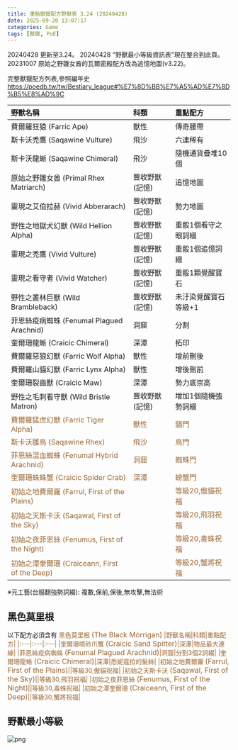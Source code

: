 ```yaml
---
title: 重點獸獵配方野獸表 3.24 (20240428)
date: 2025-09-20 13:07:17
categories: Game
tags: [獸獵, PoE]
---
```

20240428 更新至3.24。
20240428 "野獸最小等級資訊表"現在整合到此頁。
20231007 原始之野雛女酋的瓦爾密殿配方改為追憶地圖(v3.22)。

完整獸獵配方列表,參照編年史 https://poedb.tw/tw/Bestiary_league#%E7%8D%BB%E7%A5%AD%E7%8D%B5%E8%AD%9C

|野獸名稱|科類|重點配方|
|:---|:---|:---|
|費爾羅狂猿 <span style="font-size:16px">(Farric Ape)</span>|獸性|傳奇腰帶|
|斯卡沃禿鷹 <span style="font-size:16px">(Saqawine Vulture)</span>|飛沙|六連稀有|
|斯卡沃龍蜥 <span style="font-size:16px">(Saqawine Chimeral)</span>|飛沙|隨機通貨疊堆10個|
|原始之野雛女酋 <span style="font-size:16px">(Primal Rhex Matriarch)</span>|豐收野獸(記憶)|追憶地圖|
|靈現之艾伯拉赫 <span style="font-size:16px">(Vivid Abberarach)</span>|豐收野獸(記憶)|勢力地圖|
|野性之地獄犬幻獸 <span style="font-size:16px">(Wild Hellion Alpha)</span>|豐收野獸(記憶)|重骰1個看守之眼詞綴|
|靈現之禿鷹 <span style="font-size:16px">(Vivid Vulture)</span>|豐收野獸(記憶)|重骰1個追憶詞綴|
|靈現之看守者 <span style="font-size:16px">(Vivid Watcher)</span>|豐收野獸(記憶)|重骰1顆覺醒寶石|
|野性之叢林巨獸 <span style="font-size:16px">(Wild Brambleback)</span>|豐收野獸(記憶)|未汙染覺醒寶石等級+1|
|菲恩絲疫病蜘蛛 <span style="font-size:16px">(Fenumal Plagued Arachnid)</span>|洞窟|分割|
|奎爾珊龍蜥 <span style="font-size:16px">(Craicic Chimeral)</span>|深潭|拓印|
|費爾羅惡狼幻獸 <span style="font-size:16px">(Farric Wolf Alpha)</span>|獸性|增前刪後|
|費爾羅山貓幻獸 <span style="font-size:16px">(Farric Lynx Alpha)</span>|獸性|增後刪前|
|奎爾珊裂齒獸 <span style="font-size:16px">(Craicic Maw)</span>|深潭|勢力底崇高|
|野性之毛刺看守獸 <span style="font-size:16px">(Wild Bristle Matron)</span>|豐收野獸(記憶)|增加1個隨機強勢詞綴|
|<span style="color:#996633">費爾羅猛虎幻獸 <span style="font-size:16px">(Farric Tiger Alpha)</span>|<span style="color:#996633">獸性|<span style="color:#996633">貓門|
|<span style="color:#996633">斯卡沃雛鳥 <span style="font-size:16px">(Saqawine Rhex)</span>|<span style="color:#996633">飛沙|<span style="color:#996633">鳥門|
|<span style="color:#996633">菲恩絲混血蜘蛛 <span style="font-size:16px">(Fenumal Hybrid Arachnid)</span>|<span style="color:#996633">洞窟|<span style="color:#996633">蜘蛛門|
|<span style="color:#996633">奎爾珊蛛蛛蟹 <span style="font-size:16px">(Craicic Spider Crab)</span>|<span style="color:#996633">深潭|<span style="color:#996633">螃蟹門|
|<span style="color:#996633">初始之地費爾羅 <span style="font-size:16px">(Farrul, First of the Plains)</span>||<span style="color:#996633">等級20,傲貓祝福|
|<span style="color:#996633">初始之天斯卡沃 <span style="font-size:16px">(Saqawal, First of the Sky)</span>||<span style="color:#996633">等級20,飛羽祝福|
|<span style="color:#996633">初始之夜菲恩絲 <span style="font-size:16px">(Fenumus, First of the Night)</span>||<span style="color:#996633">等級20,毒蛛祝福|
|<span style="color:#996633">初始之潭奎爾珊 <span style="font-size:16px">(Craiceann, First of the Deep)</span>||<span style="color:#996633">等級20,蟹將祝福|

※元工藝(台服翻強勢詞綴): 複數,保前,保後,無攻擊,無法術

## 黑色莫里根
以下配方必須含有 <span style="color:#996633">黑色莫里根 <span style="font-size:16px">(The Black Mórrigan)</span>
|野獸名稱|科類|重點配方|
|:---|:---|:---|
|奎爾珊噴砂爪蟹 <span style="font-size:16px">(Craicic Sand Spitter)</span>|深潭|物品最大連線|
|菲恩絲疫病蜘蛛 <span style="font-size:16px">(Fenumal Plagued Arachnid)</span>|洞窟|分割3個2詞綴|
|奎爾珊龍蜥 <span style="font-size:16px">(Craicic Chimeral)</span>|深潭|悉妮蔻拉的髮絲|
|<span style="color:#996633">初始之地費爾羅 <span style="font-size:16px">(Farrul, First of the Plains)</span>||<span style="color:#996633">等級30,傲貓祝福|
|<span style="color:#996633">初始之天斯卡沃 <span style="font-size:16px">(Saqawal, First of the Sky)</span>||<span style="color:#996633">等級30,飛羽祝福|
|<span style="color:#996633">初始之夜菲恩絲 <span style="font-size:16px">(Fenumus, First of the Night)</span>||<span style="color:#996633">等級30,毒蛛祝福|
|<span style="color:#996633">初始之潭奎爾珊 <span style="font-size:16px">(Craiceann, First of the Deep)</span>||<span style="color:#996633">等級30,蟹將祝福|

## 野獸最小等級
![png](https://live.staticflickr.com/65535/53683368794_012758f2c4_o.png)
